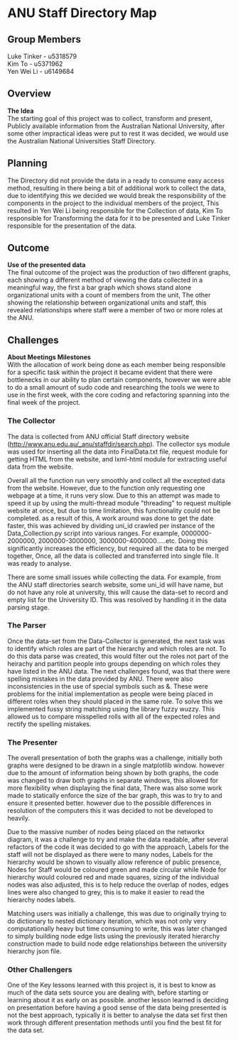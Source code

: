  # ANU Staff Directory Map

## Group Members
Luke Tinker - u5318579  
Kim To - u5371962  
Yen Wei Li - u6149684

## Overview


__The Idea__  
The starting goal of this project was to collect, transform and present,
Publicly available information from the Australian National University,
after some other impractical ideas were put to rest it was decided,
we would use the Australian National Universities Staff Directory.


## Planning

The Directory did not provide the data in a ready to consume easy access method,
resulting in there being a bit of additional work to collect the data,
due to identifying this we decided we would break the responsibility of the
components in the project to the individual members of the project,
This resulted in Yen Wei Li being responsible for the Collection of data,
Kim To responsible for Transforming the data for it to be presented and
Luke Tinker responsible for the presentation of the data.



## Outcome

__Use of the presented data__  
The final outcome of the project was the production of two different graphs,
each showing a different method of viewing the data collected in a meaningful
way, the first a bar graph which shows stand alone organizational units with
a count of members from the unit,
The other showing the relationship between organizational units and staff,
this revealed relationships where staff were a member of two or more roles at the ANU.





## Challenges

__About Meetings Milestones__  
With the allocation of work being done as each member being responsible for
a specific task within the project it became evident that there were bottlenecks
in our ability to plan certain components, however we were able to do a small
amount of sudo code and researching the tools we were to use in the first week,
with the core coding and refactoring spanning into the final week of the project.


### The Collector
The data is collected from ANU official Staff directory website
(http://www.anu.edu.au/_anu/staffdir/search.php). 
The collector sys module was used for inserting all the data into FinalData.txt 
file, request module for getting HTML from the website, and lxml-html 
module for extracting useful data from the website. 

Overall all the function run very smoothly and collect all the excepted 
data from the website. 
However, due to the function only requesting one webpage at a time,
it runs very slow.
Due to this an attempt was made to speed it up by using the multi-thread
module "threading" to request multiple website at once, but due to 
time limitation, this functionality could not be completed.
as a result of this, A work around was done to get the date faster,
this was achieved by  dividing uni_id crawled per instance of the
Data_Collection.py script into various ranges.
For example, 0000000-2000000, 2000000-3000000, 3000000-4000000.....etc. 
Doing this significantly increases the efficiency,
but required all the data to be merged together,
Once, all the data is collected and transferred into single file.
It was ready to analyse. 

There are some small issues while collecting the data. 
For example, from the ANU staff directories search website, some uni_id 
will have name, but do not have any role at university, this will cause 
the data-set to record and empty list for the University ID.
This was resolved by handling it in the data parsing stage.

### The Parser
Once the data-set from the Data-Collector is generated,
the next task was to identify which roles are part of the hierarchy
and which roles are not.
To do this data parse was created,
this would filter out the roles not part of the heirachy 
and partition people into groups depending on which roles they have listed 
in the ANU data.
The next challenges found,
was that there were spelling mistakes in the data provided by ANU. 
There were also inconsistencies in the use of special symbols such as &. 
These were problems for the initial implementation as people were being 
placed in different roles when they should placed in the same role. To 
solve this we implemented fussy string matching using the library fuzzy 
wuzzy. This allowed us to compare misspelled rolls with all of the expected 
roles and rectify the spelling mistakes.

### The Presenter

The overall presentation of both the graphs was a challenge,
initially both graphs were designed to be drawn in a single matplotlib window.
however due to the amount of information being shown by both graphs,
the code was changed to draw both graphs in separate windows,
this allowed for more flexibility when displaying the final data,
There was also some work made to statically enforce the size of the bar graph,
this was to try to and ensure it presented better.
however due to the possible differences in resolution of the computers
this it was decided to not be developed to heavily.

Due to the massive number of nodes being placed on the networkx diagram,
it was a challenge to try and make the data readable,
after several refactors of the code it was decided to go with the approach,
Labels for the staff will not be displayed as there were to many nodes,
Labels for the hierarchy would be shown to visually allow reference of public presence,
Nodes for Staff would be coloured green and made circular while Node for hierarchy
would coloured red and made squares, sizing of the individual nodes was also adjusted,
this is to help reduce the overlap of nodes, edges lines were also changed to grey,
this is to make it easier to read the hierarchy nodes labels.

Matching users was initially a challenge,
this was due to originally trying to do dictionary to nested dictionary iteration,
which was not only very computationally heavy but time consuming to write,
this was later changed to simply building node edge lists
using the previously iterated hierarchy construction made to build node edge
relationships between the university hierarchy json file.





 ### Other Challengers
 One of the Key lessons learned with this project is,
 it is best to know as much of the data sets source you are dealing with,
 before starting or learning about it as early on as possible.
 another lesson learned is deciding on presentation before having a good sense
 of the data being presented is not the best approach,
 typically it is better to analyse the data set first then work through different
 presentation methods until you find the best fit for the data set.

